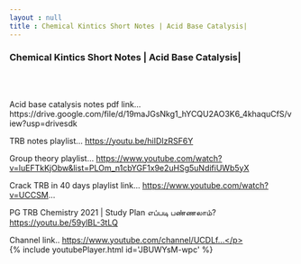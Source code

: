 ```yaml
---
layout : null
title : Chemical Kintics Short Notes | Acid Base Catalysis|
---
```

<h3>Chemical Kintics Short Notes | Acid Base Catalysis|</h3><br>
<br><p>Acid base catalysis notes pdf link...
https://drive.google.com/file/d/19maJGsNkg1_hYCQU2AO3K6_4khaquCfS/view?usp=drivesdk

TRB notes playlist... 
  https://youtu.be/hiIDIzRSF6Y

Group theory playlist...
https://www.youtube.com/watch?v=luEFTkKjObw&list=PLOm_n1cbYGF1x9e2uHSg5uNdifiUWb5yX

Crack TRB in 40 days playlist link...
https://www.youtube.com/watch?v=UCCSM...

PG TRB Chemistry 2021 | Study Plan எப்படி பண்ணலாம்?
https://youtu.be/59ylBL-3tLQ

Channel link..
https://www.youtube.com/channel/UCDLf...</p><br>
{% include youtubePlayer.html id='JBUWYsM-wpc' %}<br>